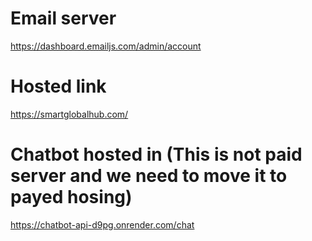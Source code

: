 # Email server
https://dashboard.emailjs.com/admin/account

# Hosted link
https://smartglobalhub.com/

# Chatbot hosted in (This is not paid server and we need to move it to payed hosing)
https://chatbot-api-d9pg.onrender.com/chat
